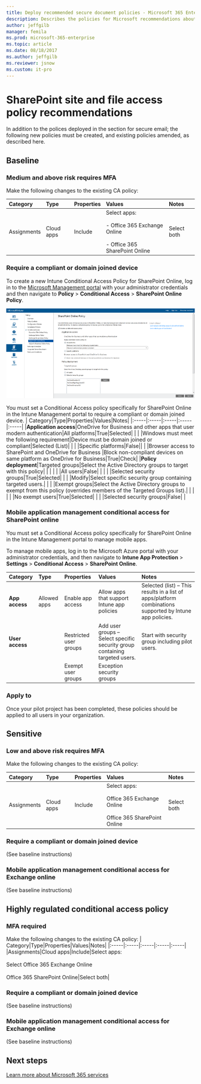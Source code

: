 ```yaml
---
title: Deploy recommended secure document policies - Microsoft 365 Enterprise | Microsoft Docs
description: Describes the policies for Microsoft recommendations about how to secure SharePoint file access.
author: jeffgilb
manager: femila
ms.prod: microsoft-365-enterprise
ms.topic: article
ms.date: 08/18/2017
ms.author: jeffgilb
ms.reviewer: jsnow
ms.custom: it-pro
---
```


# SharePoint site and file access policy recommendations

In addition to the polices deployed in the section for secure email; the following new policies must be created, and existing policies amended, as described here.

## Baseline 

### Medium and above risk requires MFA

Make the following changes to the existing CA policy:

| Category|Type|Properties|Values|Notes|
|:-----|:-----|:-----|:-----|:-----|
|Assignments|Cloud apps|Include|Select apps:<br></br>- Office 365 Exchange Online<br></br>- Office 365 SharePoint Online|Select both|

### Require a compliant or domain joined device

To create a new Intune Conditional Access Policy for SharePoint Online, log in to the [Microsoft Management portal](http://manage.microsoft.com) with your administrator credentials and then navigate to **Policy** > **Conditional Access** > **SharePoint Online Policy**.

![SharePoint Online Policy](./media/secure-docs/sharepoint-online-policy.png)

You must set a Conditional Access policy specifically for SharePoint Online in the Intune Management portal to require a compliant or domain joined device.
| Category|Type|Properties|Values|Notes|
|:-----|:-----|:-----|:-----|:-----|
|**Application access**|OneDrive for Business and other apps that user modern authentication|All platforms|True|Selected|
|     |     |Windows must meet the following requirement|Device must be domain joined or compliant|Selected (List)|
|     |     |Specific platforms|False||
|     |Browser access to SharePoint and OneDrive for Business |Block non-compliant devices on same platform as OneDrive for Business|True|Check|
|**Policy deployment**|Targeted groups|Select the Active Directory groups to target with this policy|     |     |
|     |     |All users|False|     |
|     |     |Selected security groups|True|Selected|
|     |     |Modify|Select specific security group containing targeted users.|     |
|     |Exempt groups|Select the Active Directory groups to exempt from this policy (overrides members of the Targeted Groups list).|     |     |    
|     |     |No exempt users|True|Selected|
|     |     |Selected security groups|False|     |

### Mobile application management conditional access for SharePoint online

You must set a Conditional Access policy specifically for SharePoint Online in the Intune Management portal to manage mobile apps.

To manage mobile apps, log in to the Microsoft Azure portal with your administrator credentials, and then navigate to **Intune App Protection** > **Settings** > **Conditional Access** > **SharePoint Online**.

| Category|Type|Properties|Values|Notes|
|:-----|:-----|:-----|:-----|:-----|
|**App access**|Allowed apps|Enable app access|Allow apps that support Intune app policies|Selected (list) – This results in a list of apps/platform combinations supported by Intune app policies.|
|**User access**|     |Restricted user groups|Add user groups – Select specific security group containing targeted users.|Start with security group including pilot users.|
|     |     |Exempt user groups|Exception security groups|     |

### Apply to

Once your pilot project has been completed, these policies should be applied to all users in your organization.

## Sensitive 

### Low and above risk requires MFA

Make the following changes to the existing CA policy:

| Category|Type|Properties|Values|Notes|
|:-----|:-----|:-----|:-----|:-----|
|Assignments|Cloud apps|Include|Select apps:<br></br>Office 365 Exchange Online<br></br>Office 365 SharePoint Online|Select both|

### Require a compliant or domain joined device

(See baseline instructions)

### Mobile application management conditional access for Exchange online

(See baseline instructions)

## Highly regulated conditional access policy

### MFA required

Make the following changes to the existing CA policy:
| Category|Type|Properties|Values|Notes|
|:-----|:-----|:-----|:-----|:-----|
|Assignments|Cloud apps|Include|Select apps:<br></br>Select Office 365 Exchange Online<br></br>Office 365 SharePoint Online|Select both|

### Require a compliant or domain joined device
(See baseline instructions)

### Mobile application management conditional access for Exchange online
(See baseline instructions)
                                                     

## Next steps
[Learn more about Microsoft 365 services](index.md)
